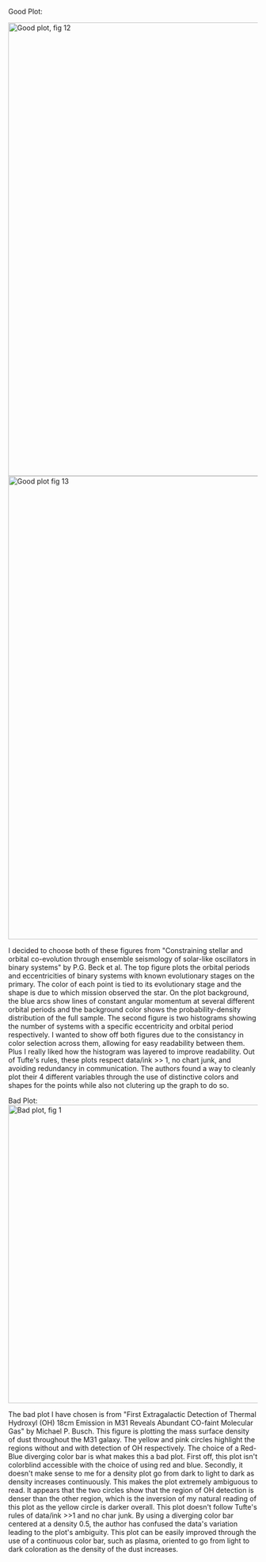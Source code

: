 Good Plot:

<img width="915" alt="Good plot, fig 12" src="https://github.com/szsavery/DSPS_SSavery/assets/143891445/b687f0a9-2a48-4a79-a2c5-da8b3c963e6d">
<img width="935" alt="Good plot fig 13" src="https://github.com/szsavery/DSPS_SSavery/assets/143891445/f059add5-d9b5-4895-b02c-b42fc4d65009">

I decided to choose both of these figures from "Constraining stellar and orbital co-evolution through ensemble seismology of solar-like oscillators in binary systems" by P.G. Beck et al. The top figure plots the orbital periods and eccentricities of binary systems with known evolutionary stages on the primary. The color of each point is tied to its evolutionary stage and the shape is due to which mission observed the star. On the plot background, the blue arcs show lines of constant angular momentum at several different orbital periods and the background color shows the probability-density distribution of the full sample. The second figure is two histograms showing the number of systems with a specific eccentricity and orbital period respectively. I wanted to show off both figures due to the consistancy in color selection across them, allowing for easy readability between them. Plus I really liked how the histogram was layered to improve readability. Out of Tufte's rules, these plots respect data/ink >> 1, no chart junk, and avoiding redundancy in communication. The authors found a way to cleanly plot their 4 different variables through the use of distinctive colors and shapes for the points while also not clutering up the graph to do so.



Bad Plot:
<img width="602" alt="Bad plot, fig 1" src="https://github.com/szsavery/DSPS_SSavery/assets/143891445/40bfe31c-c325-4484-b481-1ab9c59b7ee8">

The bad plot I have chosen is from "First Extragalactic Detection of Thermal Hydroxyl (OH) 18cm Emission in M31 Reveals Abundant CO-faint Molecular Gas" by Michael P. Busch. This figure is plotting the mass surface density of dust throughout the M31 galaxy. The yellow and pink circles highlight the regions without and with detection of OH respectively. The choice of a Red-Blue diverging color bar is what makes this a bad plot. First off, this plot isn't colorblind accessible with the choice of using red and blue. Secondly, it doesn't make sense to me for a density plot go from dark to light to dark as density increases continuously. This makes the plot extremely ambiguous to read. It appears that the two circles show that the region of OH detection is denser than the other region, which is the inversion of my natural reading of this plot as the yellow circle is darker overall. This plot doesn't follow Tufte's rules of data/ink >>1 and no char junk. By using a diverging color bar centered at a density 0.5, the author has confused the data's variation leading to the plot's ambiguity. This plot can be easily improved through the use of a continuous color bar, such as plasma, oriented to go from light to dark coloration as the density of the dust increases.


